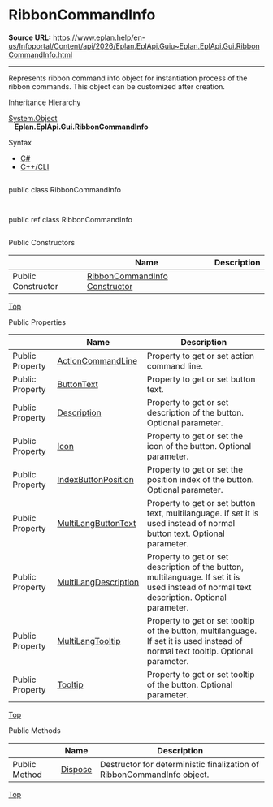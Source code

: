 # RibbonCommandInfo

**Source URL:** https://www.eplan.help/en-us/Infoportal/Content/api/2026/Eplan.EplApi.Guiu~Eplan.EplApi.Gui.RibbonCommandInfo.html

---

Represents ribbon command info object for instantiation process of the ribbon commands. This object can be customized after creation.

Inheritance Hierarchy

[System.Object](#)  
   **Eplan.EplApi.Gui.RibbonCommandInfo**

Syntax

- [C#](#i-syntax-CS)
- [C++/CLI](#i-syntax-CPP2005)

```
```
public class RibbonCommandInfo
```
```

```
```
public ref class RibbonCommandInfo
```
```



Public Constructors

|  | Name | Description |
| --- | --- | --- |
| Public Constructor | [RibbonCommandInfo Constructor](Eplan.EplApi.Guiu~Eplan.EplApi.Gui.RibbonCommandInfo~_ctor.html) |  |

[Top](#top)



Public Properties

|  | Name | Description |
| --- | --- | --- |
| Public Property | [ActionCommandLine](Eplan.EplApi.Guiu~Eplan.EplApi.Gui.RibbonCommandInfo~ActionCommandLine.html) | Property to get or set action command line. |
| Public Property | [ButtonText](Eplan.EplApi.Guiu~Eplan.EplApi.Gui.RibbonCommandInfo~ButtonText.html) | Property to get or set button text. |
| Public Property | [Description](Eplan.EplApi.Guiu~Eplan.EplApi.Gui.RibbonCommandInfo~Description.html) | Property to get or set description of the button. Optional parameter. |
| Public Property | [Icon](Eplan.EplApi.Guiu~Eplan.EplApi.Gui.RibbonCommandInfo~Icon.html) | Property to get or set the icon of the button. Optional parameter. |
| Public Property | [IndexButtonPosition](Eplan.EplApi.Guiu~Eplan.EplApi.Gui.RibbonCommandInfo~IndexButtonPosition.html) | Property to get or set the position index of the button. Optional parameter. |
| Public Property | [MultiLangButtonText](Eplan.EplApi.Guiu~Eplan.EplApi.Gui.RibbonCommandInfo~MultiLangButtonText.html) | Property to get or set button text, multilanguage. If set it is used instead of normal button text. Optional parameter. |
| Public Property | [MultiLangDescription](Eplan.EplApi.Guiu~Eplan.EplApi.Gui.RibbonCommandInfo~MultiLangDescription.html) | Property to get or set description of the button, multilanguage. If set it is used instead of normal text description. Optional parameter. |
| Public Property | [MultiLangTooltip](Eplan.EplApi.Guiu~Eplan.EplApi.Gui.RibbonCommandInfo~MultiLangTooltip.html) | Property to get or set tooltip of the button, multilanguage. If set it is used instead of normal text tooltip. Optional parameter. |
| Public Property | [Tooltip](Eplan.EplApi.Guiu~Eplan.EplApi.Gui.RibbonCommandInfo~Tooltip.html) | Property to get or set tooltip of the button. Optional parameter. |

[Top](#top)

Public Methods

|  | Name | Description |
| --- | --- | --- |
| Public Method | [Dispose](Eplan.EplApi.Guiu~Eplan.EplApi.Gui.RibbonCommandInfo~Dispose().html) | Destructor for deterministic finalization of RibbonCommandInfo object. |

[Top](#top)
